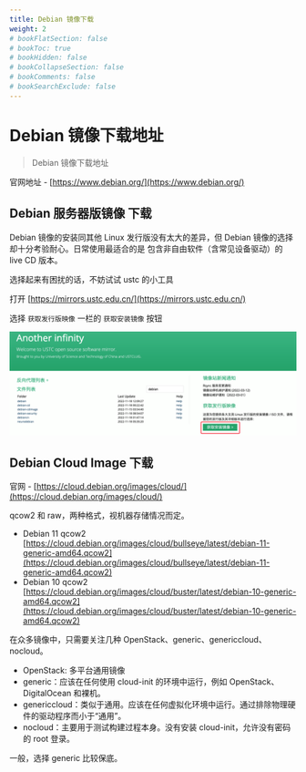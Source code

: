 ```yaml
---
title: Debian 镜像下载
weight: 2
# bookFlatSection: false
# bookToc: true
# bookHidden: false
# bookCollapseSection: false
# bookComments: false
# bookSearchExclude: false
---
```


# Debian 镜像下载地址

> Debian 镜像下载地址

官网地址 - [https://www.debian.org/](https://www.debian.org/)

## Debian 服务器版镜像 下载

Debian 镜像的安装同其他 Linux 发行版没有太大的差异，但 Debian 镜像的选择却十分考验耐心。日常使用最适合的是 包含非自由软件（含常见设备驱动）的 live CD 版本。

选择起来有困扰的话，不妨试试 ustc 的小工具

打开 [https://mirrors.ustc.edu.cn/](https://mirrors.ustc.edu.cn/)

选择 `获取发行版映像` 一栏的 `获取安装镜像` 按钮

![WX20221118-144911-2022-11-18-14-49-24](https://raw.githubusercontent.com/stuarthua/PicGo/master/linux-mind/WX20221118-144911-2022-11-18-14-49-24.png)

## Debian Cloud Image 下载

官网 - [https://cloud.debian.org/images/cloud/](https://cloud.debian.org/images/cloud/)

qcow2 和 raw，两种格式，视机器存储情况而定。

* Debian 11 qcow2 [https://cloud.debian.org/images/cloud/bullseye/latest/debian-11-generic-amd64.qcow2](https://cloud.debian.org/images/cloud/bullseye/latest/debian-11-generic-amd64.qcow2)
* Debian 10 qcow2 [https://cloud.debian.org/images/cloud/buster/latest/debian-10-generic-amd64.qcow2](https://cloud.debian.org/images/cloud/buster/latest/debian-10-generic-amd64.qcow2)

在众多镜像中，只需要关注几种 OpenStack、generic、genericcloud、nocloud。

* OpenStack: 多平台通用镜像
* generic：应该在任何使用 cloud-init 的环境中运行，例如 OpenStack、DigitalOcean 和裸机。
* genericcloud：类似于通用。应该在任何虚拟化环境中运行。通过排除物理硬件的驱动程序而小于“通用”。
* nocloud：主要用于测试构建过程本身。没有安装 cloud-init，允许没有密码的 root 登录。

一般，选择 generic 比较保底。
